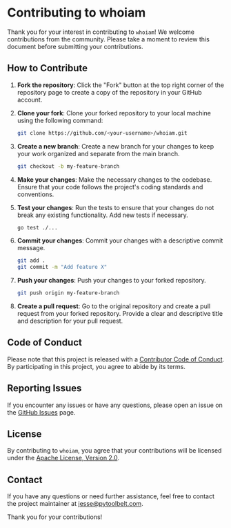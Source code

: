 # Contributing to whoiam

Thank you for your interest in contributing to `whoiam`! We welcome contributions from the community. Please take a moment to review this document before submitting your contributions.

## How to Contribute

1. **Fork the repository**: Click the "Fork" button at the top right corner of the repository page to create a copy of the repository in your GitHub account.

2. **Clone your fork**: Clone your forked repository to your local machine using the following command:
    ```sh
    git clone https://github.com/<your-username>/whoiam.git
    ```

3. **Create a new branch**: Create a new branch for your changes to keep your work organized and separate from the main branch.
    ```sh
    git checkout -b my-feature-branch
    ```

4. **Make your changes**: Make the necessary changes to the codebase. Ensure that your code follows the project's coding standards and conventions.

5. **Test your changes**: Run the tests to ensure that your changes do not break any existing functionality. Add new tests if necessary.
    ```sh
    go test ./...
    ```

6. **Commit your changes**: Commit your changes with a descriptive commit message.
    ```sh
    git add .
    git commit -m "Add feature X"
    ```

7. **Push your changes**: Push your changes to your forked repository.
    ```sh
    git push origin my-feature-branch
    ```

8. **Create a pull request**: Go to the original repository and create a pull request from your forked repository. Provide a clear and descriptive title and description for your pull request.

## Code of Conduct

Please note that this project is released with a [Contributor Code of Conduct](CODE_OF_CONDUCT.md). By participating in this project, you agree to abide by its terms.

## Reporting Issues

If you encounter any issues or have any questions, please open an issue on the [GitHub Issues](https://github.com/pytoolbelt/whoiam/issues) page.

## License

By contributing to `whoiam`, you agree that your contributions will be licensed under the [Apache License, Version 2.0](LICENSE).

## Contact

If you have any questions or need further assistance, feel free to contact the project maintainer at [jesse@pytoolbelt.com](mailto:jesse@pytoolbelt.com).

Thank you for your contributions!